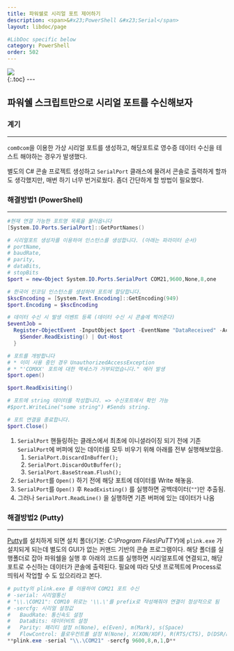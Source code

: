 ```yaml
---
title: 파워쉘로 시리얼 포트 제어하기
description: <span>&#x23;PowerShell &#x23;Serial</span>
layout: libdoc/page

#LibDoc specific below
category: PowerShell
order: 502
---
```

<div align="left">
  <img src="https://img.shields.io/badge/PowerShell-5391FE?style=flat&logo=powershell&logoColor=white"/>
</div>
{:.toc}
---

## 파워쉘 스크립트만으로 시리얼 포트를 수신해보자

### 계기
---
`com0com`을 이용한 가상 시리얼 포트를 생성하고, 해당포트로 영수증 데이터 수신을 테스트 해야하는 경우가 발생했다. 

별도의 C# 콘솔 프로젝트 생성하고 `SerialPort` 클래스에 물려서 콘솔로 출력하게 할까도 생각했지만, 매번 하기 너무 번거로웠다. 좀더 간단하게 할 방법이 필요했다.

### 해결방법1 (PowerShell)
---
```powershell
#현재 연결 가능한 포트명 목록을 불러옵니다
[System.IO.Ports.SerialPort]::GetPortNames()

# 시리얼포트 생성자를 이용하여 인스턴스를 생성합니다. (아래는 파라미터 순서)
# portName,
# baudRate,
# parity,
# dataBits,
# stopBits
$port = new-Object System.IO.Ports.SerialPort COM21,9600,None,8,one

# 한국어 인코딩 인스턴스를 생성하여 포트에 할당합니다.
$kscEncoding = [System.Text.Encoding]::GetEncoding(949)
$port.Encoding = $kscEncoding

# 데이터 수신 시 발생 이벤트 등록 (데이터 수신 시 콘솔에 찍어준다)
$eventJob = 
  Register-ObjectEvent -InputObject $port -EventName "DataReceived" -Action {
    $Sender.ReadExisting() | Out-Host
  }

# 포트를 개방합니다  
# * 이미 사용 중인 경우 UnauthorizedAccessException 
# * "'COMXX' 포트에 대한 액세스가 거부되었습니다." 에러 발생
$port.open()

$port.ReadExisiting()

# 포트에 string 데이터를 작성합니다. => 수신포트에서 확인 가능
#$port.WriteLine("some string") #Sends string.

# 포트 연결을 종료합니다.
$port.Close()
```

1. `SerialPort` 핸들링하는 클래스에서 최초에 이니셜라이징 되기 전에
기존 `SerialPort`에 버퍼에 있는 데이터를 모두 비우기 위해 
아래를 전부 실행해보았음.
    1. `SerialPort.DiscardInBuffer();`
    2. `SerialPort.DiscardOutBuffer();`
    3. `SerialPort.BaseStream.Flush();`
2. `SerialPort`를 `Open()` 하기 전에 해당 포트에 데이터를 Write 해놓음.
3. `SerialPort`를 `Open()` 후 `ReadExisting()` 를 실행하면 공백데이터(`""`)만 추출됨.
4. 그러나 `SerialPort.ReadLine()` 을 실행하면 기존 버퍼에 있는 데이터가 나옴

### 해결방법2 (Putty)
---
[Putty](https://www.putty.org/)를 설치하게 되면 설치 폴더(기본: *C:\Program Files\PuTTY*)에 `plink.exe` 가 설치되게 되는데
별도의 GUI가 없는 커맨드 기반의 콘솔 프로그램이다.
해당 폴더를 실행폴더로 잡아 파워쉘을 실행 후 아래의 코드를 실행하면
시리얼포트에 연결되고, 해당 포트로 수신하는 데이터가 콘솔에 출력된다.
필요에 따라 닷넷 프로젝트에 Process로 띄워서 작업할 수 도 있으리라고 본다.

```powershell
# putty의 plink.exe 를 이용하여 COM21 포트 수신
# -serial: 시리얼통신
# "\\.\COM21": COM10 위로는 '\\.\'를 prefix로 작성해줘야 연결이 정상적으로 됨
# -sercfg: 시리얼 설정값
#   BaudRate: 통신속도 설정
#   DataBits: 데이터비트 설정
#   Parity: 패리티 설정 n(None), e(Even), m(Mark), s(Space)
#   FlowControl: 플로우컨트롤 설정 N(None), X(XON/XOF), R(RTS/CTS), D(DSR/DTR)
**plink.exe -serial "\\.\COM21" -sercfg 9600,8,n,1,D**
```
